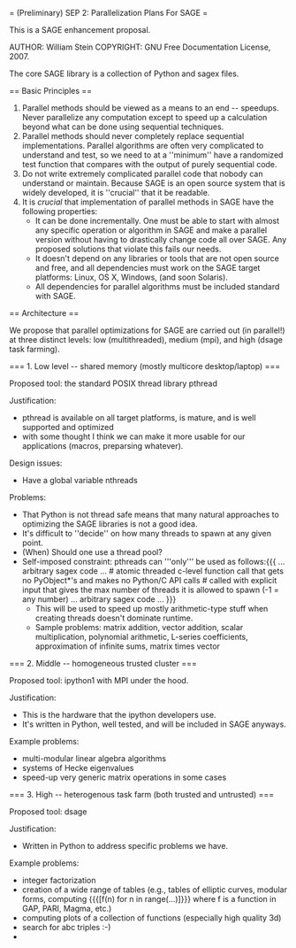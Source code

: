 = (Preliminary) SEP 2: Parallelization Plans For SAGE =

This is a SAGE enhancement proposal. 

AUTHOR: William Stein
COPYRIGHT: GNU Free Documentation License, 2007.

The core SAGE library is a collection of Python and sagex files. 

== Basic Principles ==

  1. Parallel methods should be viewed as a means to an end -- speedups.  Never parallelize any computation except to speed up a calculation beyond what can be done using sequential techniques. 
  2. Parallel methods should never completely replace sequential implementations.  Parallel algorithms are often very complicated to understand and test, so we need to at a ''minimum'' have a randomized test function that compares with the output of purely sequential code. 
  3. Do not write extremely complicated parallel code that nobody can understand or maintain.  Because SAGE is an open source system that is widely developed, it is ''crucial'' that it be readable.
  4. It is *crucial* that implementation of parallel methods in SAGE have the following properties:
      * It can be done incrementally.  One must be able to start with almost any specific operation or algorithm in SAGE and make a parallel version without having to drastically change code all over SAGE.  Any proposed solutions that violate this fails our needs.
      * It doesn't depend on any libraries or tools that are not open source and free, and all dependencies must work on the SAGE target platforms: Linux, OS X, Windows, (and soon Solaris). 
      * All dependencies for parallel algorithms must be included standard with SAGE.  
 
== Architecture ==
 
We propose that parallel optimizations for SAGE are carried out (in parallel!) at three distinct levels: low (multithreaded), medium (mpi), and high (dsage task farming).

=== 1. Low level -- shared memory (mostly multicore desktop/laptop) ===

Proposed tool: the standard POSIX thread library pthread

Justification: 
   * pthread is available on all target platforms, is mature, and is well supported and optimized
   * with some thought I think we can make it more usable for our applications (macros, preparsing whatever).
   

Design issues:
   * Have a global variable nthreads

Problems:
   * That Python is not thread safe means that many natural approaches to optimizing the SAGE libraries is not a good idea. 
   * It's difficult to ''decide'' on how many threads to spawn at any given point.
   * (When) Should one use a thread pool?
   * Self-imposed constraint: pthreads can '''only''' be used as follows:{{{
    ... arbitrary sagex code ...
    # atomic threaded c-level function call that gets no PyObject*'s and makes no Python/C API calls
    # called with explicit input that gives the max number of threads it is allowed to spawn (-1 = any number)
    ... arbitrary sagex code ...
}}}
        * This will be used to speed up mostly arithmetic-type stuff when creating threads doesn't dominate runtime. 
        * Sample problems: matrix addition, vector addition, scalar multiplication, polynomial arithmetic, L-series coefficients, approximation of infinite sums, matrix times vector

=== 2. Middle -- homogeneous trusted cluster ===

Proposed tool: ipython1 with MPI under the hood.

Justification: 
  * This is the hardware that the ipython developers use.
  * It's written in Python, well tested, and will be included in SAGE anyways.

Example problems:
  * multi-modular linear algebra algorithms
  * systems of Hecke eigenvalues
  * speed-up very generic matrix operations in some cases

=== 3. High -- heterogenous task farm (both trusted and untrusted) ===

Proposed tool: dsage

Justification:
  * Written in Python to address specific problems we have.
  
Example problems:
  * integer factorization
  * creation of a wide range of tables (e.g., tables of elliptic curves, modular forms, computing {{{[f(n) for n in range(...)]}}} where f is a function in GAP, PARI, Magma, etc.)
  * computing plots of a collection of functions (especially high quality 3d)
  * search for abc triples :-)
  * 
  
